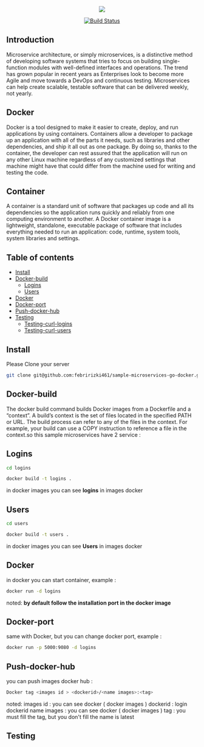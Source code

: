 <p align="center"><img src="https://www.cbncloud.co.id/wp-content/uploads/2017/02/logo-header-fix.png"></p>

<p align="center">
<a href="https://travis-ci.org/febririzki461/sample-microservices-go-docker"><img src="https://travis-ci.org/febririzki461/sample-microservices-go-docker.svg?branch=master" alt="Build Status"></a>
</p>

## Introduction
Microservice architecture, or simply microservices, is a distinctive method of developing software systems that tries to focus on building single-function modules with well-defined interfaces and operations. The trend has grown popular in recent years as Enterprises look to become more Agile and move towards a DevOps and continuous testing. Microservices can help create scalable, testable software that can be delivered weekly, not yearly.

## Docker 
Docker is a tool designed to make it easier to create, deploy, and run applications by using containers. Containers allow a developer to package up an application with all of the parts it needs, such as libraries and other dependencies, and ship it all out as one package. By doing so, thanks to the container, the developer can rest assured that the application will run on any other Linux machine regardless of any customized settings that machine might have that could differ from the machine used for writing and testing the code.

## Container
A container is a standard unit of software that packages up code and all its dependencies so the application runs quickly and reliably from one computing environment to another. A Docker container image is a lightweight, standalone, executable package of software that includes everything needed to run an application: code, runtime, system tools, system libraries and settings.

## Table of contents
<!--ts-->
  * [Install](#install)
  * [Docker-build](#docker-build)
    * [Logins](#logins)
    * [Users](#users)
  * [Docker](#docker)
  * [Docker-port](#docker-port)
  * [Push-docker-hub](#push-docker-hub)
  * [Testing](#testing)
    * [Testing-curl-logins](#testing-curl-logins)
    * [Testing-curl-users](#testing-curl-users)
<!--te-->

## Install

Please Clone your server
```bash
git clone git@github.com:febririzki461/sample-microservices-go-docker.git
```

## Docker-build
The docker build command builds Docker images from a Dockerfile and a “context”. A build’s context is the set of files located in the specified PATH or URL. The build process can refer to any of the files in the context. For example, your build can use a COPY instruction to reference a file in the context.so this sample microservices have 2 service : 

## Logins
```bash
cd logins

docker build -t logins .
```
in docker images you can see <b>logins</b> in images docker

## Users
```bash
cd users

docker build -t users .
```
in docker images you can see <b>Users</b> in images docker

## Docker
in docker you can start container, example :
```bash
docker run -d logins
```
noted: 
<b> by default follow the installation port in the docker image </b>

## Docker-port
same with Docker, but you can change docker port, example :
```bash
docker run -p 5000:9080 -d logins
```

## Push-docker-hub
you can push images docker hub :
```bash
Docker tag <images id > <dockerid>/<name images>:<tag>
```
noted:
images id : you can see docker ( docker images )
dockerid : login dockerid
name images : you can see docker ( docker images )
tag : you must fill the tag, but you don't fill the name is latest

## Testing
